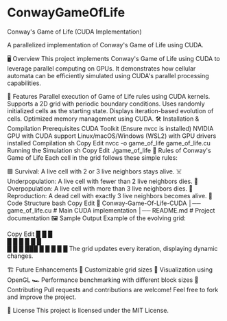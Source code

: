 # ConwayGameOfLife

Conway's Game of Life (CUDA Implementation)

A parallelized implementation of Conway's Game of Life using CUDA.

🖥️ Overview
This project implements Conway's Game of Life using CUDA to leverage parallel computing on GPUs. It demonstrates how cellular automata can be efficiently simulated using CUDA's parallel processing capabilities.

🚀 Features
Parallel execution of Game of Life rules using CUDA kernels.
Supports a 2D grid with periodic boundary conditions.
Uses randomly initialized cells as the starting state.
Displays iteration-based evolution of cells.
Optimized memory management using CUDA.
🛠️ Installation & Compilation
Prerequisites
CUDA Toolkit (Ensure nvcc is installed)
NVIDIA GPU with CUDA support
Linux/macOS/Windows (WSL2) with GPU drivers installed
Compilation
sh
Copy
Edit
nvcc -o game_of_life game_of_life.cu
Running the Simulation
sh
Copy
Edit
./game_of_life
📝 Rules of Conway's Game of Life
Each cell in the grid follows these simple rules:

🟩 Survival: A live cell with 2 or 3 live neighbors stays alive.
☠️ Underpopulation: A live cell with fewer than 2 live neighbors dies.
🚀 Overpopulation: A live cell with more than 3 live neighbors dies.
🌱 Reproduction: A dead cell with exactly 3 live neighbors becomes alive.
📜 Code Structure
bash
Copy
Edit
📂 Conway-Game-Of-Life-CUDA
│── game_of_life.cu  # Main CUDA implementation
│── README.md        # Project documentation
🖼️ Sample Output
Example of the evolving grid:

Copy
Edit
█   █ █    
█ █     █ 
  █ █ █   
█     █ █ 
███  █  █ 
  █   █ █ 
The grid updates every iteration, displaying dynamic changes.

🏗️ Future Enhancements
📏 Customizable grid sizes
🎨 Visualization using OpenGL
🏎️ Performance benchmarking with different block sizes
🤝 Contributing
Pull requests and contributions are welcome! Feel free to fork and improve the project.

📜 License
This project is licensed under the MIT License.
